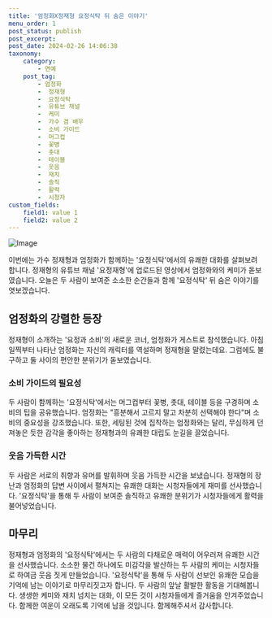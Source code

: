 ```yaml
---
title: '엄정화X정재형 요정식탁 뒤 숨은 이야기'
menu_order: 1
post_status: publish
post_excerpt: 
post_date: 2024-02-26 14:06:38
taxonomy:
    category:
        - 연예
    post_tag:
        - 엄정화
        -  정재형
        -  요정식탁
        -  유튜브 채널
        -  케미
        -  가수 겸 배우
        -  소비 가이드
        -  머그컵
        -  꽃병
        -  촛대
        -  테이블
        -  웃음
        -  재치
        -  솔직
        -  활력
        -  시청자
custom_fields:
    field1: value 1
    field2: value 2
---
```


![Image](https://mimgnews.pstatic.net/image/112/2024/02/25/202402251728273750716_20240225181659_01_20240225210101236.jpg?type=w540)

이번에는 가수 정재형과 엄정화가 함께하는 '요정식탁'에서의 유쾌한 대화를 살펴보려 합니다. 정재형의 유튜브 채널 '요정재형'에 업로드된 영상에서 엄정화와의 케미가 돋보였습니다. 오늘은 두 사람이 보여준 소소한 순간들과 함께 '요정식탁' 뒤 숨은 이야기를 엿보겠습니다.
## 엄정화의 강렬한 등장
정재형이 소개하는 '요정과 소비'의 새로운 코너, 엄정화가 게스트로 참석했습니다. 아침 일찍부터 나타난 엄정화는 자신의 캐릭터를 역설하며 정재형을 말렸는데요. 그럼에도 불구하고 둘 사이의 편안한 분위기가 돋보였습니다.
### 소비 가이드의 필요성
두 사람이 함께하는 '요정식탁'에서는 머그컵부터 꽃병, 촛대, 테이블 등을 구경하며 소비의 팁을 공유했습니다. 엄정화는 "흥분해서 고르지 말고 차분히 선택해야 한다"며 소비의 중요성을 강조했습니다. 또한, 세팅된 것에 집착하는 엄정화와는 달리, 무심하게 던져놓은 듯한 감각을 좋아하는 정재형과의 유쾌한 대립도 눈길을 끌었습니다.
### 웃음 가득한 시간
두 사람은 서로의 취향과 유머를 발휘하며 웃음 가득한 시간을 보냈습니다. 정재형의 장난과 엄정화의 답변 사이에서 펼쳐지는 유쾌한 대화는 시청자들에게 재미를 선사했습니다. '요정식탁'을 통해 두 사람이 보여준 솔직하고 유쾌한 분위기가 시청자들에게 활력을 불어넣었습니다.
## 마무리
정재형과 엄정화의 '요정식탁'에서는 두 사람의 다채로운 매력이 어우러져 유쾌한 시간을 선사했습니다. 소소한 물건 하나에도 미감각을 발산하는 두 사람의 케미는 시청자들로 하여금 웃음 짓게 만들었습니다. '요정식탁'을 통해 두 사람이 선보인 유쾌한 모습을 기억에 남는 이야기로 마무리짓고자 합니다. 두 사람의 앞날 활발한 활동을 기대해봅니다. 생생한 케미와 재치 넘치는 대화, 이 모든 것이 시청자들에게 즐거움을 안겨주었습니다. 함께한 여운이 오래도록 기억에 남을 것입니다. 함께해주셔서 감사합니다.
